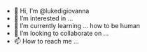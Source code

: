- 👋 Hi, I’m @lukedigiovanna
- 👀 I’m interested in ...
- 🌱 I’m currently learning ... how to be human
- 💞️ I’m looking to collaborate on ...
- 📫 How to reach me ...

<!---
lukedigiovanna/lukedigiovanna is a ✨ special ✨ repository because its `README.md` (this file) appears on your GitHub profile.
You can click the Preview link to take a look at your changes.
--->
